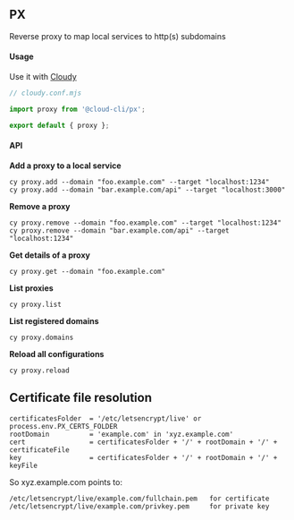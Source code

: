 ## PX

Reverse proxy to map local services to http(s) subdomains

#### Usage

Use it with [Cloudy](https://github.com/cloud-cli/cli)

```ts
// cloudy.conf.mjs

import proxy from '@cloud-cli/px';

export default { proxy };
```

#### API

**Add a proxy to a local service**

```
cy proxy.add --domain "foo.example.com" --target "localhost:1234"
cy proxy.add --domain "bar.example.com/api" --target "localhost:3000"
```

**Remove a proxy**

```
cy proxy.remove --domain "foo.example.com" --target "localhost:1234"
cy proxy.remove --domain "bar.example.com/api" --target "localhost:1234"
```

**Get details of a proxy**

```
cy proxy.get --domain "foo.example.com"
```

**List proxies**

```
cy proxy.list
```

**List registered domains**

```
cy proxy.domains
```

**Reload all configurations**

```
cy proxy.reload
```

## Certificate file resolution

```
certificatesFolder  = '/etc/letsencrypt/live' or process.env.PX_CERTS_FOLDER
rootDomain          = 'example.com' in 'xyz.example.com'
cert                = certificatesFolder + '/' + rootDomain + '/' + certificateFile
key                 = certificatesFolder + '/' + rootDomain + '/' + keyFile
```

So xyz.example.com points to:

```
/etc/letsencrypt/live/example.com/fullchain.pem   for certificate
/etc/letsencrypt/live/example.com/privkey.pem     for private key
```
